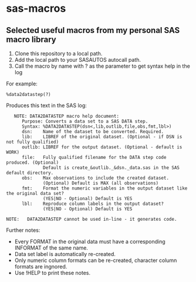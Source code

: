# sas-macros

## Selected useful macros from my personal SAS macro library

1. Clone this repository to a local path.
2. Add the local path to your SASAUTOS autocall path. 
3. Call the macro by name with ? as the parameter to get syntax help in the log

For example:

```sas
%data2datastep(?)
```

Produces this text in the SAS log:

```
   NOTE: DATA2DATASTEP macro help document:
      Purpose: Converts a data set to a SAS DATA step.
      Syntax: %DATA2DATASTEP(dsn<,lib,outlib,file,obs,fmt,lbl>)
      dsn:    Name of the dataset to be converted. Required.
      lib:    LIBREF of the original dataset. (Optional - if DSN is not fully qualified)
      outlib: LIBREF for the output dataset. (Optional - default is WORK)
      file:   Fully qualified filename for the DATA step code produced. (Optional)
              Default is create_&outlib._&dsn._data.sas in the SAS default directory.
      obs:    Max observations to include the created dataset.
              (Optional) Default is MAX (all observations)
      fmt:    Format the numeric variables in the output dataset like the original data set?
              (YES|NO - Optional) Default is YES
      lbl:    Reproduce column labels in the output dataset?
              (YES|NO - Optional) Default is YES

NOTE:   DATA2DATASTEP cannot be used in-line - it generates code.
```

Further notes:

* Every FORMAT in the original data must have a corresponding INFORMAT of the same name.
* Data set label is automatically re-created.
* Only numeric column formats can be re-created, character column formats are ingnored.
* Use !HELP to print these notes.
